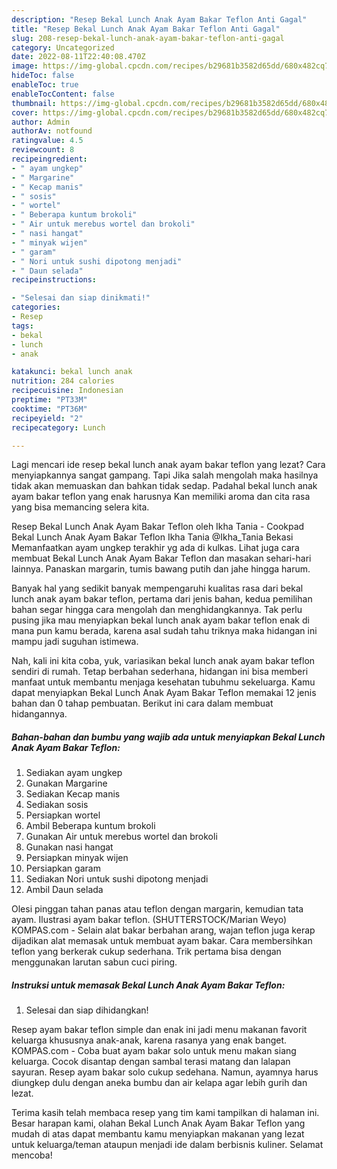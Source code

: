 ```yaml
---
description: "Resep Bekal Lunch Anak Ayam Bakar Teflon Anti Gagal"
title: "Resep Bekal Lunch Anak Ayam Bakar Teflon Anti Gagal"
slug: 208-resep-bekal-lunch-anak-ayam-bakar-teflon-anti-gagal
category: Uncategorized
date: 2022-08-11T22:40:08.470Z
image: https://img-global.cpcdn.com/recipes/b29681b3582d65dd/680x482cq70/bekal-lunch-anak-ayam-bakar-teflon-foto-resep-utama.jpg
hideToc: false
enableToc: true
enableTocContent: false
thumbnail: https://img-global.cpcdn.com/recipes/b29681b3582d65dd/680x482cq70/bekal-lunch-anak-ayam-bakar-teflon-foto-resep-utama.jpg
cover: https://img-global.cpcdn.com/recipes/b29681b3582d65dd/680x482cq70/bekal-lunch-anak-ayam-bakar-teflon-foto-resep-utama.jpg
author: Admin
authorAv: notfound
ratingvalue: 4.5
reviewcount: 8
recipeingredient:
- " ayam ungkep"
- " Margarine"
- " Kecap manis"
- " sosis"
- " wortel"
- " Beberapa kuntum brokoli"
- " Air untuk merebus wortel dan brokoli"
- " nasi hangat"
- " minyak wijen"
- " garam"
- " Nori untuk sushi dipotong menjadi"
- " Daun selada"
recipeinstructions:

- "Selesai dan siap dinikmati!"
categories:
- Resep
tags:
- bekal
- lunch
- anak

katakunci: bekal lunch anak 
nutrition: 284 calories
recipecuisine: Indonesian
preptime: "PT33M"
cooktime: "PT36M"
recipeyield: "2"
recipecategory: Lunch

---
```



Lagi mencari ide resep bekal lunch anak ayam bakar teflon yang lezat? Cara menyiapkannya sangat gampang. Tapi Jika salah mengolah maka hasilnya tidak akan memuaskan dan bahkan tidak sedap. Padahal bekal lunch anak ayam bakar teflon yang enak harusnya Kan memiliki aroma dan cita rasa yang bisa memancing selera kita.


Resep Bekal Lunch Anak Ayam Bakar Teflon oleh Ikha Tania - Cookpad Bekal Lunch Anak Ayam Bakar Teflon Ikha Tania @Ikha_Tania Bekasi Memanfaatkan ayam ungkep terakhir yg ada di kulkas. Lihat juga cara membuat Bekal Lunch Anak Ayam Bakar Teflon dan masakan sehari-hari lainnya. Panaskan margarin, tumis bawang putih dan jahe hingga harum.

Banyak hal yang sedikit banyak mempengaruhi kualitas rasa dari bekal lunch anak ayam bakar teflon, pertama dari jenis bahan, kedua pemilihan bahan segar hingga cara mengolah dan menghidangkannya. Tak perlu pusing jika mau menyiapkan bekal lunch anak ayam bakar teflon enak di mana pun kamu berada, karena asal sudah tahu triknya maka hidangan ini mampu jadi suguhan istimewa.


Nah, kali ini kita coba, yuk, variasikan bekal lunch anak ayam bakar teflon sendiri di rumah. Tetap berbahan sederhana, hidangan ini bisa memberi manfaat untuk membantu menjaga kesehatan tubuhmu sekeluarga. Kamu dapat menyiapkan Bekal Lunch Anak Ayam Bakar Teflon memakai 12 jenis bahan dan 0 tahap pembuatan. Berikut ini cara dalam membuat hidangannya.

<!--inarticleads1-->

##### Bahan-bahan dan bumbu yang wajib ada untuk menyiapkan Bekal Lunch Anak Ayam Bakar Teflon:

1. Sediakan  ayam ungkep
1. Gunakan  Margarine
1. Sediakan  Kecap manis
1. Sediakan  sosis
1. Persiapkan  wortel
1. Ambil  Beberapa kuntum brokoli
1. Gunakan  Air untuk merebus wortel dan brokoli
1. Gunakan  nasi hangat
1. Persiapkan  minyak wijen
1. Persiapkan  garam
1. Sediakan  Nori untuk sushi dipotong menjadi
1. Ambil  Daun selada


Olesi pinggan tahan panas atau teflon dengan margarin, kemudian tata ayam. Ilustrasi ayam bakar teflon. (SHUTTERSTOCK/Marian Weyo) KOMPAS.com - Selain alat bakar berbahan arang, wajan teflon juga kerap dijadikan alat memasak untuk membuat ayam bakar. Cara membersihkan teflon yang berkerak cukup sederhana. Trik pertama bisa dengan menggunakan larutan sabun cuci piring. 

<!--inarticleads2-->

##### Instruksi untuk memasak Bekal Lunch Anak Ayam Bakar Teflon:


1. Selesai dan siap dihidangkan!

Resep ayam bakar teflon simple dan enak ini jadi menu makanan favorit keluarga khususnya anak-anak, karena rasanya yang enak banget. KOMPAS.com - Coba buat ayam bakar solo untuk menu makan siang keluarga. Cocok disantap dengan sambal terasi matang dan lalapan sayuran. Resep ayam bakar solo cukup sedehana. Namun, ayamnya harus diungkep dulu dengan aneka bumbu dan air kelapa agar lebih gurih dan lezat. 

Terima kasih telah membaca resep yang tim kami tampilkan di halaman ini. Besar harapan kami, olahan Bekal Lunch Anak Ayam Bakar Teflon yang mudah di atas dapat membantu kamu menyiapkan makanan yang lezat untuk keluarga/teman ataupun menjadi ide dalam berbisnis kuliner. Selamat mencoba!
